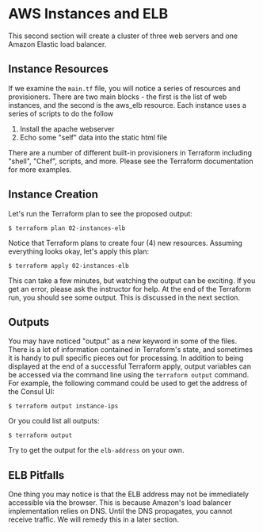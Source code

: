 AWS Instances and ELB
=====================
This second section will create a cluster of three web servers and one Amazon
Elastic load balancer.

Instance Resources
------------------
If we examine the `main.tf` file, you will notice a series of resources and
provisioners. There are two main blocks - the first is the list of web
instances, and the second is the aws_elb resource. Each instance uses a series
of scripts to do the follow

1. Install the apache webserver
2. Echo some "self" data into the static html file

There are a number of different built-in provisioners in Terraform including
"shell", "Chef", scripts, and more. Please see the Terraform documentation for
more examples.

Instance Creation
-----------------
Let's run the Terraform plan to see the proposed output:

    $ terraform plan 02-instances-elb

Notice that Terraform plans to create four (4) new resources. Assuming
everything looks okay, let's apply this plan:

    $ terraform apply 02-instances-elb

This can take a few minutes, but watching the output can be exciting. If you
get an error, please ask the instructor for help. At the end of the Terraform
run, you should see some output. This is discussed in the next section.

Outputs
-------
You may have noticed "output" as a new keyword in some of the files. There is a
lot of information contained in Terraform's state, and sometimes it is handy to
pull specific pieces out for processing. In addition to being displayed at the
end of a successful Terraform apply, output variables can be accessed via the
command line using the `terraform output` command. For example, the following
command could be used to get the address of the Consul UI:

    $ terraform output instance-ips

Or you could list all outputs:

    $ terraform output

Try to get the output for the `elb-address` on your own.

ELB Pitfalls
------------
One thing you may notice is that the ELB address may not be immediately
accessible via the browser. This is because Amazon's load balancer
implementation relies on DNS. Until the DNS propagates, you cannot receive
traffic. We will remedy this in a later section.
